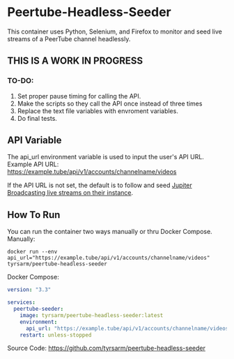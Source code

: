# Peertube-Headless-Seeder
This container uses Python, Selenium, and Firefox to monitor and seed live streams of a PeerTube channel headlessly. 
## THIS IS A WORK IN PROGRESS
### TO-DO:
1. Set proper pause timing for calling the API.
2. Make the scripts so they call the API once instead of three times
3. Replace the text file variables with envroment variables.
4. Do final tests.

## API Variable
The api_url environment variable is used to input the user's API URL. 
Example API URL:  https://example.tube/api/v1/accounts/channelname/videos

If the API URL is not set, the default is to follow and seed [Jupiter Broadcasting live streams on their instance](https://jupiter.tube/c/live/videos).

## How To Run
You can run the container two ways manually or thru Docker Compose.
Manually:
```
docker run --env api_url="https://example.tube/api/v1/accounts/channelname/videos" tyrsarm/peertube-headless-seeder
```

Docker Compose:
``` yaml
version: "3.3"

services:
  peertube-seeder:
    image: tyrsarm/peertube-headless-seeder:latest
    environment:
      api_url: "https://example.tube/api/v1/accounts/channelname/videos"
    restart: unless-stopped 
```

Source Code:
https://github.com/tyrsarm/peertube-headless-seeder
